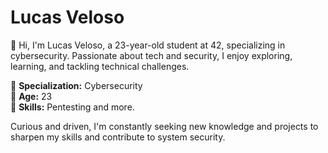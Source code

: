 # Lucas Veloso

👋 Hi, I'm Lucas Veloso, a 23-year-old student at 42, specializing in cybersecurity. Passionate about tech and security, I enjoy exploring, learning, and tackling technical challenges.

🎯 **Specialization:** Cybersecurity  
📍 **Age:** 23  
🚀 **Skills:** Pentesting and more.

Curious and driven, I'm constantly seeking new knowledge and projects to sharpen my skills and contribute to system security.


<!--
**Lucas-Ve/Lucas-Ve** is a ✨ _special_ ✨ repository because its `README.md` (this file) appears on your GitHub profile.

Here are some ideas to get you started:

- 🔭 I’m currently working on ...
- 🌱 I’m currently learning ...
- 👯 I’m looking to collaborate on ...
- 🤔 I’m looking for help with ...
- 💬 Ask me about ...
- 📫 How to reach me: ...
- 😄 Pronouns: ...
- ⚡ Fun fact: ...
-->
